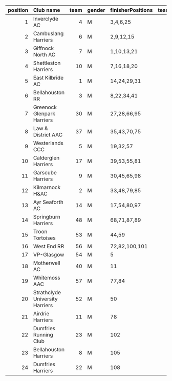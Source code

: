 |   position | Club name                       |   team | gender   | finisherPositions   |   teamPoints |   penaltyPoints |   totalPoints |   totalFinishers | Website                                    |
|-----------:|:--------------------------------|-------:|:---------|:--------------------|-------------:|----------------:|--------------:|-----------------:|:-------------------------------------------|
|          1 | Inverclyde AC                   |      4 | M        | 3,4,6,25            |           38 |               0 |            38 |                5 | https://www.inverclydeac.org/              |
|          2 | Cambuslang Harriers             |      6 | M        | 2,9,12,15           |           38 |               0 |            38 |               13 | https://cambuslangharriers.org/            |
|          3 | Giffnock North AC               |      7 | M        | 1,10,13,21          |           45 |               0 |            45 |                6 | https://www.giffnocknorth.co.uk/           |
|          4 | Shettleston Harriers            |     10 | M        | 7,16,18,20          |           61 |               0 |            61 |                8 | http://shettlestonharriers.org.uk/         |
|          5 | East Kilbride AC                |      1 | M        | 14,24,29,31         |           98 |               0 |            98 |               10 | http://www.ekac.org.uk/                    |
|          6 | Bellahouston RR                 |      3 | M        | 8,22,34,41          |          105 |               0 |           105 |               12 | https://www.bellahoustonroadrunners.co.uk/ |
|          7 | Greenock Glenpark Harriers      |     30 | M        | 27,28,66,95         |          216 |               0 |           216 |                5 | https://greenockglenparkharriers.com/      |
|          8 | Law & District AAC              |     37 | M        | 35,43,70,75         |          223 |               0 |           223 |                9 | http://www.lawaac.co.uk/                   |
|          9 | Westerlands CCC                 |      5 | M        | 19,32,57            |          108 |             119 |           227 |                3 | https://westerlandsccc.co.uk/              |
|         10 | Calderglen Harriers             |     17 | M        | 39,53,55,81         |          228 |               0 |           228 |                6 | http://www.calderglenharriers.org.uk/      |
|         11 | Garscube Harriers               |      9 | M        | 30,45,65,98         |          238 |               0 |           238 |                4 | https://www.garscubeharriers.org.uk/       |
|         12 | Kilmarnock H&AC                 |      2 | M        | 33,48,79,85         |          245 |               0 |           245 |                4 | http://www.kilmarnockharriers.com/         |
|         13 | Ayr Seaforth AC                 |     14 | M        | 17,54,80,97         |          248 |               0 |           248 |                4 | https://www.ayrseaforth.co.uk/             |
|         14 | Springburn Harriers             |     48 | M        | 68,71,87,89         |          315 |               0 |           315 |                4 | https://www.springburnharriers.co.uk/      |
|         15 | Troon Tortoises                 |     53 | M        | 44,59               |          103 |             238 |           341 |                2 | http://troontortoises.co.uk                |
|         16 | West End RR                     |     56 | M        | 72,82,100,101       |          355 |               0 |           355 |                5 | https://www.westendroadrunners.co.uk/      |
|         17 | VP-Glasgow                      |     54 | M        | 5                   |            5 |             357 |           362 |                1 | https://www.vp-glasgow.com                 |
|         18 | Motherwell AC                   |     40 | M        | 11                  |           11 |             357 |           368 |                1 | https://motherwellac.com/                  |
|         19 | Whitemoss AAC                   |     57 | M        | 77,84               |          161 |             238 |           399 |                2 | https://whitemossaac.co.uk/                |
|         20 | Strathclyde University Harriers |     52 | M        | 50                  |           50 |             357 |           407 |                1 | nan                                        |
|         21 | Airdrie Harriers                |     11 | M        | 78                  |           78 |             357 |           435 |                1 | http://airdrieharriers.org/                |
|         22 | Dumfries Running Club           |     23 | M        | 102                 |          102 |             357 |           459 |                1 | https://www.dumfriesrunningclub.org.uk/    |
|         23 | Bellahouston Harriers           |      8 | M        | 105                 |          105 |             357 |           462 |                1 | http://www.bellahoustonharriers.co.uk/     |
|         24 | Dumfries Harriers               |     22 | M        | 108                 |          108 |             357 |           465 |                1 | https://dumfriesharriers.co.uk/            |